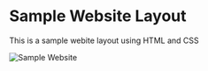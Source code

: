 # Sample Website Layout

This is a sample webite layout using HTML and CSS

![Sample Website](https://user-images.githubusercontent.com/92520985/192112527-0e12fa8c-55c1-4769-bf62-225388764867.png)
